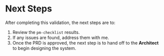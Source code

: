 # Next Steps
After completing this validation, the next steps are to:

1.  Review the `pm-checklist` results.
2.  If any issues are found, address them with me.
3.  Once the PRD is approved, the next step is to hand off to the **Architect** to begin designing the system.
